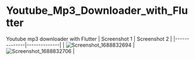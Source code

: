 # Youtube_Mp3_Downloader_with_Flutter
Youtube mp3 downloader with Flutter
| Screenshot 1 | Screenshot 2 |
|--------------|--------------|
| ![Screenshot_1688832694](https://github.com/melihcakmak64/Youtube_Mp3_Downloader_with_Flutter/assets/73065337/09cab970-9dca-4d92-bac8-7ace2ba7aaa4) | ![Screenshot_1688832706](https://github.com/melihcakmak64/Youtube_Mp3_Downloader_with_Flutter/assets/73065337/270588a4-ce19-43d0-b5d1-c93228d38cb6) |

